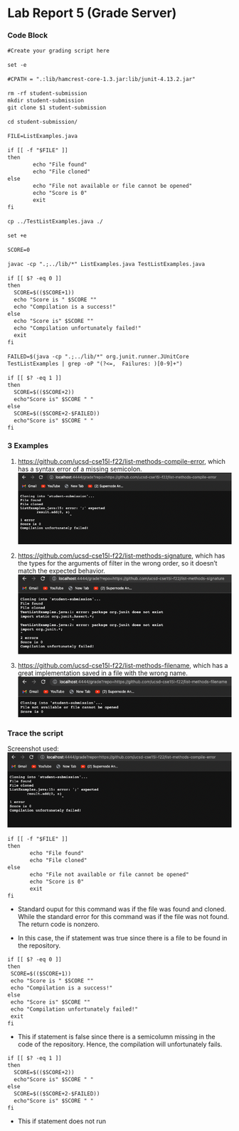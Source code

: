 # Lab Report 5 (Grade Server)

### Code Block
``` 
#Create your grading script here

set -e

#CPATH = ".:lib/hamcrest-core-1.3.jar:lib/junit-4.13.2.jar"

rm -rf student-submission
mkdir student-submission
git clone $1 student-submission

cd student-submission/

FILE=ListExamples.java

if [[ -f "$FILE" ]]
then
        echo "File found"
        echo "File cloned"
else
        echo "File not available or file cannot be opened"
        echo "Score is 0"
        exit
fi

cp ../TestListExamples.java ./

set +e

SCORE=0

javac -cp ".;../lib/*" ListExamples.java TestListExamples.java

if [[ $? -eq 0 ]]
then
  SCORE=$(($SCORE+1))
  echo "Score is " $SCORE ""
  echo "Compilation is a success!"
else
  echo "Score is" $SCORE ""
  echo "Compilation unfortunately failed!"
  exit
fi

FAILED=$(java -cp ".;../lib/*" org.junit.runner.JUnitCore TestListExamples | grep -oP "(?<=,  Failures: )[0-9]+")

if [[ $? -eq 1 ]]
then
  SCORE=$(($SCORE+2))
  echo"Score is" $SCORE " "
else
  SCORE=$(($SCORE+2-$FAILED))
  echo"Score is" $SCORE " "
fi

``` 

### 3 Examples

1.  https://github.com/ucsd-cse15l-f22/list-methods-compile-error, which has a syntax error of a missing semicolon. 
![3rd error](3rd-error.png)

2. https://github.com/ucsd-cse15l-f22/list-methods-signature, which has the types for the arguments of filter in the wrong order, so it doesn’t match the expected behavior.
![4th error](4th-error.png)

3. https://github.com/ucsd-cse15l-f22/list-methods-filename, which has a great implementation saved in a file with the wrong name.
![5th error](5th-error.png)


### Trace the script

Screenshot used: ![3rd error](3rd-error.png)

 ```
if [[ -f "$FILE" ]]
then
        echo "File found"
        echo "File cloned"
else
        echo "File not available or file cannot be opened"
        echo "Score is 0"
        exit
fi
 ```
 * Standard ouput for this command was if the file was found and cloned. While the standard error for this command was if the file was not found. The return code is nonzero.

 * In this case, the if statement was true since there is a file to be found in the repository. 

 ```
if [[ $? -eq 0 ]]
then
  SCORE=$(($SCORE+1))
  echo "Score is " $SCORE ""
  echo "Compilation is a success!"
else
  echo "Score is" $SCORE ""
  echo "Compilation unfortunately failed!"
  exit
fi
 ```
* This if statement is false since there is a semicolumn missing in the code of the repository. Hence, the compilation will unfortunately fails. 

```
if [[ $? -eq 1 ]]
then
  SCORE=$(($SCORE+2))
  echo"Score is" $SCORE " "
else
  SCORE=$(($SCORE+2-$FAILED))
  echo"Score is" $SCORE " "
fi
```
* This if statement does not run